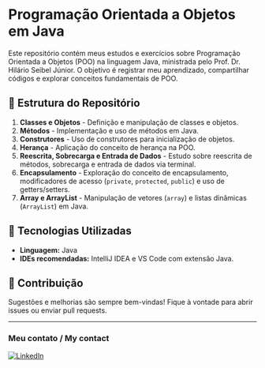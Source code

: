 # Programação Orientada a Objetos em Java

Este repositório contém meus estudos e exercícios sobre Programação Orientada a Objetos (POO) na linguagem Java, ministrada pelo Prof. Dr. Hilário Seibel Júnior. O objetivo é registrar meu aprendizado, compartilhar códigos e explorar conceitos fundamentais de POO.

## 📁 Estrutura do Repositório

1. **Classes e Objetos** - Definição e manipulação de classes e objetos.
2. **Métodos** - Implementação e uso de métodos em Java.
3. **Construtores** - Uso de construtores para inicialização de objetos.
4. **Herança** - Aplicação do conceito de herança na POO.
5. **Reescrita, Sobrecarga e Entrada de Dados** - Estudo sobre reescrita de métodos, sobrecarga e entrada de dados via terminal.
6. **Encapsulamento** - Exploração do conceito de encapsulamento, modificadores de acesso (`private`, `protected`, `public`) e uso de getters/setters.
7. **Array e ArrayList** - Manipulação de vetores (`array`) e listas dinâmicas (`ArrayList`) em Java.

## 🚀 Tecnologias Utilizadas
- **Linguagem:** Java
- **IDEs recomendadas:** IntelliJ IDEA e VS Code com extensão Java.

## 🤝 Contribuição
Sugestões e melhorias são sempre bem-vindas! Fique à vontade para abrir issues ou enviar pull requests.

---

### Meu contato / My contact
[![LinkedIn](https://img.shields.io/badge/linkedin-blue?style=for-the-badge&logo=linkedin)](https://www.linkedin.com/in/gustavo-saraiva-222386235/)
